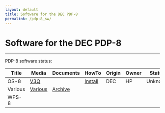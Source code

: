 ```yaml
---
layout: default
title: Software for the DEC PDP-8
permalink: /pdp-8_sw/
---
```

# Software for the DEC PDP-8

---

PDP-8 software status:

Title|Media|Documents|HowTo|Origin|Owner|Status
-----|-----|---------|-----|------|-----|------
OS-8|[V3Q](https://www.pdp8online.com/pdp8cgi/os8_html?act=dir;fn=images/misc_dectapes/AL-4711C-BA.tu56;sort=name)||[Install](https://archives.loomcom.com/retrocomputing/os8_notes.html)|DEC|HP|Unknown
Various|[Various](https://www.pdp8online.com/images/index.shtml)|[Archive](https://www.pdp8online.com/query_docs/query_all.html)|||
WPS-8||||||

